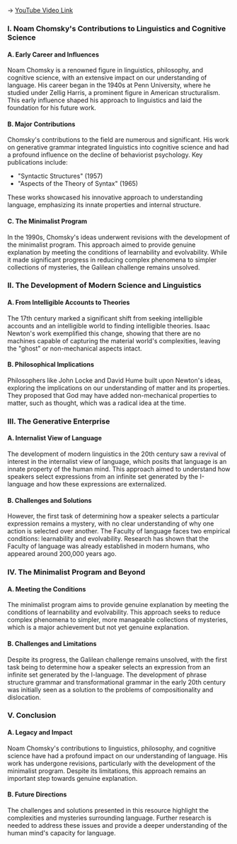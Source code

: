 -> [YouTube Video Link](https://www.youtube.com/watch?v=c_BWbEjAUd0&list=PLa6MU-5gBvQkjDhBz_LsI8pU6B7AjPgU5&index=3&pp=iAQB)

### I. Noam Chomsky's Contributions to Linguistics and Cognitive Science
#### A. Early Career and Influences

Noam Chomsky is a renowned figure in linguistics, philosophy, and cognitive science, with an extensive impact on our understanding of language. His career began in the 1940s at Penn University, where he studied under Zellig Harris, a prominent figure in American structuralism. This early influence shaped his approach to linguistics and laid the foundation for his future work.

#### B. Major Contributions

Chomsky's contributions to the field are numerous and significant. His work on generative grammar integrated linguistics into cognitive science and had a profound influence on the decline of behaviorist psychology. Key publications include:

*   "Syntactic Structures" (1957)
*   "Aspects of the Theory of Syntax" (1965)

These works showcased his innovative approach to understanding language, emphasizing its innate properties and internal structure.

#### C. The Minimalist Program

In the 1990s, Chomsky's ideas underwent revisions with the development of the minimalist program. This approach aimed to provide genuine explanation by meeting the conditions of learnability and evolvability. While it made significant progress in reducing complex phenomena to simpler collections of mysteries, the Galilean challenge remains unsolved.

### II. The Development of Modern Science and Linguistics
#### A. From Intelligible Accounts to Theories

The 17th century marked a significant shift from seeking intelligible accounts and an intelligible world to finding intelligible theories. Isaac Newton's work exemplified this change, showing that there are no machines capable of capturing the material world's complexities, leaving the "ghost" or non-mechanical aspects intact.

#### B. Philosophical Implications

Philosophers like John Locke and David Hume built upon Newton's ideas, exploring the implications on our understanding of matter and its properties. They proposed that God may have added non-mechanical properties to matter, such as thought, which was a radical idea at the time.

### III. The Generative Enterprise
#### A. Internalist View of Language

The development of modern linguistics in the 20th century saw a revival of interest in the internalist view of language, which posits that language is an innate property of the human mind. This approach aimed to understand how speakers select expressions from an infinite set generated by the I-language and how these expressions are externalized.

#### B. Challenges and Solutions

However, the first task of determining how a speaker selects a particular expression remains a mystery, with no clear understanding of why one action is selected over another. The Faculty of language faces two empirical conditions: learnability and evolvability. Research has shown that the Faculty of language was already established in modern humans, who appeared around 200,000 years ago.

### IV. The Minimalist Program and Beyond
#### A. Meeting the Conditions

The minimalist program aims to provide genuine explanation by meeting the conditions of learnability and evolvability. This approach seeks to reduce complex phenomena to simpler, more manageable collections of mysteries, which is a major achievement but not yet genuine explanation.

#### B. Challenges and Limitations

Despite its progress, the Galilean challenge remains unsolved, with the first task being to determine how a speaker selects an expression from an infinite set generated by the I-language. The development of phrase structure grammar and transformational grammar in the early 20th century was initially seen as a solution to the problems of compositionality and dislocation.

### V. Conclusion
#### A. Legacy and Impact

Noam Chomsky's contributions to linguistics, philosophy, and cognitive science have had a profound impact on our understanding of language. His work has undergone revisions, particularly with the development of the minimalist program. Despite its limitations, this approach remains an important step towards genuine explanation.

#### B. Future Directions

The challenges and solutions presented in this resource highlight the complexities and mysteries surrounding language. Further research is needed to address these issues and provide a deeper understanding of the human mind's capacity for language.